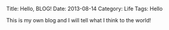 Title: Hello, BLOG! 
Date: 2013-08-14
Category: Life
Tags: Hello

This is my own blog and I will tell what I think to the world!
